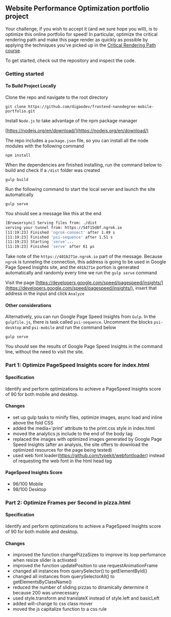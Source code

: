 ## Website Performance Optimization portfolio project

Your challenge, if you wish to accept it (and we sure hope you will), is to optimize this online portfolio for speed! In particular, optimize the critical rendering path and make this page render as quickly as possible by applying the techniques you've picked up in the [Critical Rendering Path course](https://www.udacity.com/course/ud884).

To get started, check out the repository and inspect the code.

### Getting started

#### To Build Project Locally

Clone the repo and navigate to the root directory

`git clone https://github.com/digaodev/frontend-nanodegree-mobile-portfolio.git`

Install `Node.js` to take advantage of the npm package manager

[https://nodejs.org/en/download/](https://nodejs.org/en/download/)

The repo includes a `package.json` file, so you can install all the node modules with the following command

`npm install`

When the dependencies are finished installing, run the command below to build and check if a `/dist` folder was created

`gulp build`

Run the following command to start the local server and launch the site automatically

`gulp serve`

You should see a message like this at the end

``` bash
[Browsersync] Serving files from: ./dist
serving your tunnel from: https://54f15d8f.ngrok.io
[11:19:23] Finished 'ngrok-connect' after 1.49 s
[11:19:23] Finished 'psi-sequence' after 1.51 s
[11:19:23] Starting 'serve'...
[11:19:23] Finished 'serve' after 61 μs
```

Take note of the `https://401b271e.ngrok.io` part of the message. Because `ngrok` is tunneling the connection, this address is going to be used in Google Page Speed Insights site, and the `401b271e` portion is generated automatically and randomly every time we run the `gulp serve` command

Visit the page [https://developers.google.com/speed/pagespeed/insights/](https://developers.google.com/speed/pagespeed/insights/), insert that address in the input and click `Analyze`

#### Other considerations

Alternatively, you can run Google Page Speed Insights from `Gulp`. In the `gulpfile.js`, there is task called `psi-sequence`. Uncomment the blocks `psi-desktop` and `psi-mobile` and run the command below

`gulp serve`

You should see the results of Google Page Speed Insights in the command line, without the need to visit the site.

### Part 1: Optimize PageSpeed Insights score for index.html

#### Specification
Identify and perform optimizations to achieve a PageSpeed Insights score of 90 for both mobile and desktop.

#### Changes
* set up gulp tasks to minify files, optimize images, async load and inline above the fold CSS
* added the media='print' attribute to the print.css style in index.html
* moved the analytics js include to the end of the body tag
* replaced the images with optimized images generated by Google Page Speed Insights (after an analysis, the site offers to download the optimized resources for the page being tested)
* used web font loader(https://github.com/typekit/webfontloader) instead of requesting the web font in the html head tag

#### PageSpeed Insights Score
* 96/100 Mobile
* 98/100 Desktop

### Part 2: Optimize Frames per Second in pizza.html

#### Specification
Identify and perform optimizations to achieve a PageSpeed Insights score of 90 for both mobile and desktop.

#### Changes
* improved the function changePizzaSizes to improve its loop perfomance when resize slider is activated
* improved the function updatePosition to use requestAnimationFrame
* changed all instances from querySelector() to getElementById()
* changed all instances from querySelectorAll() to getElementsByClassName()
* reduced the number of sliding pizzas to dinamically determine it because 200 was unnecessary
* used style.transform and translateX instead of style.left and basicLeft
* added will-change to css class mover
* moved the js capitalize function to a css rule
